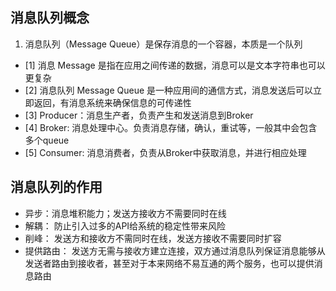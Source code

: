 ## 消息队列概念
1. 消息队列（Message Queue）是保存消息的一个容器，本质是一个队列
  - [1] 消息 Message 是指在应用之间传递的数据，消息可以是文本字符串也可以更复杂
  - [2] 消息队列 Message Queue 是一种应用间的通信方式，消息发送后可以立即返回，有消息系统来确保信息的可传递性
  - [3] Producer：消息生产者，负责产生和发送消息到Broker
  - [4] Broker: 消息处理中心。负责消息存储，确认，重试等，一般其中会包含多个queue
  - [5] Consumer: 消息消费者，负责从Broker中获取消息，并进行相应处理
  
 ## 消息队列的作用
 - 异步：消息堆积能力；发送方接收方不需要同时在线
 - 解耦： 防止引入过多的API给系统的稳定性带来风险
 - 削峰： 发送方和接收方不需同时在线，发送方接收不需要同时扩容
 - 提供路由： 发送方无需与接收方建立连接，双方通过消息队列保证消息能够从发送者路由到接收者，甚至对于本来网络不易互通的两个服务，也可以提供消息路由
